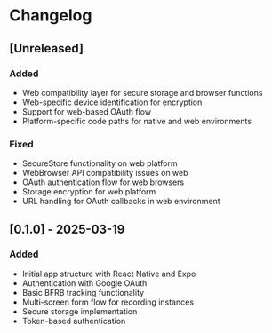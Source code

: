 # Changelog

## [Unreleased]

### Added
- Web compatibility layer for secure storage and browser functions
- Web-specific device identification for encryption
- Support for web-based OAuth flow
- Platform-specific code paths for native and web environments

### Fixed
- SecureStore functionality on web platform
- WebBrowser API compatibility issues on web
- OAuth authentication flow for web browsers
- Storage encryption for web platform
- URL handling for OAuth callbacks in web environment

## [0.1.0] - 2025-03-19

### Added
- Initial app structure with React Native and Expo
- Authentication with Google OAuth
- Basic BFRB tracking functionality
- Multi-screen form flow for recording instances
- Secure storage implementation
- Token-based authentication
